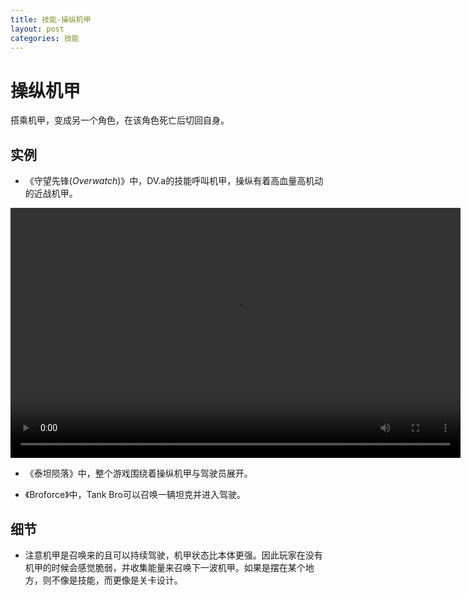 ```yaml
---
title: 技能-操纵机甲
layout: post
categories: 技能
---
```


# 操纵机甲
搭乘机甲，变成另一个角色，在该角色死亡后切回自身。

## 实例
- 《守望先锋(*Overwatch*)》中，DV.a的技能呼叫机甲，操纵有着高血量高机动的近战机甲。

<video width="720" height="400" controls>
    <source src="/videos/dva-呼叫机甲.mp4" type="video/mp4">
</video>

- 《泰坦陨落》中，整个游戏围绕着操纵机甲与驾驶员展开。

- 《Broforce》中，Tank Bro可以召唤一辆坦克并进入驾驶。

## 细节
- 注意机甲是召唤来的且可以持续驾驶，机甲状态比本体更强。因此玩家在没有机甲的时候会感觉脆弱，并收集能量来召唤下一波机甲。如果是摆在某个地方，则不像是技能，而更像是关卡设计。

